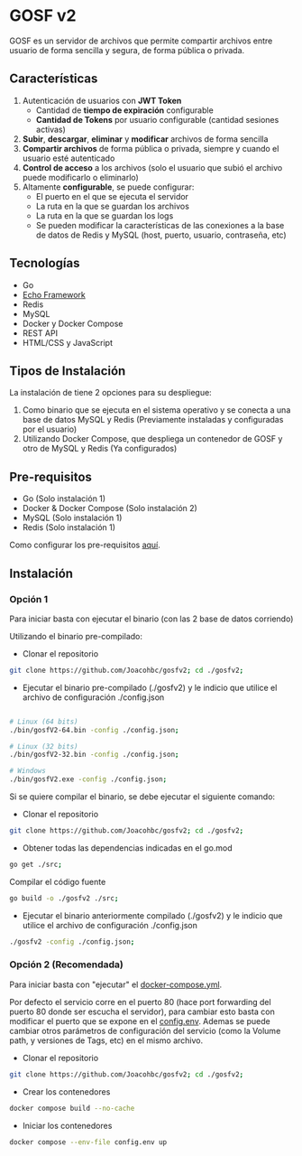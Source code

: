 # GOSF v2

GOSF es un servidor de archivos que permite compartir archivos entre usuario de forma sencilla y segura, de forma pública o privada.

## Características

1. Autenticación de usuarios con **JWT Token**
    - Cantidad de **tiempo de expiración** configurable
    - **Cantidad de Tokens** por usuario configurable (cantidad sesiones activas)
2. **Subir**, **descargar**, **eliminar** y **modificar** archivos de forma sencilla
3. **Compartir archivos** de forma pública o privada, siempre y cuando el usuario esté autenticado  
4. **Control de acceso** a los archivos (solo el usuario que subió el archivo puede modificarlo o eliminarlo)
5. Altamente **configurable**, se puede configurar:
    - El puerto en el que se ejecuta el servidor
    - La ruta en la que se guardan los archivos
    - La ruta en la que se guardan los logs
    - Se pueden modificar la características de las conexiones a la base de datos de Redis y MySQL (host, puerto, usuario, contraseña, etc)

## Tecnologías

- Go
- [Echo Framework](https://echo.labstack.com/guide/)
- Redis
- MySQL
- Docker y Docker Compose
- REST API
- HTML/CSS y JavaScript

## Tipos de Instalación

La instalación de tiene 2 opciones para su despliegue:

1. Como binario que se ejecuta en el sistema operativo y se conecta a una base de datos MySQL y Redis (Previamente instaladas y configuradas por el usuario)
2. Utilizando Docker Compose, que despliega un contenedor de GOSF y otro de MySQL y Redis (Ya configurados)

## Pre-requisitos

- Go (Solo instalación 1)
- Docker & Docker Compose (Solo instalación 2)
- MySQL (Solo instalación 1)
- Redis (Solo instalación 1)

Como configurar los pre-requisitos [aquí](./Prerequisites.md).

## Instalación

### Opción 1

Para iniciar basta con ejecutar el binario (con las 2 base de datos corriendo)

Utilizando el binario pre-compilado:

- Clonar el repositorio

```bash
git clone https://github.com/Joacohbc/gosfv2; cd ./gosfv2;
```

- Ejecutar el binario pre-compilado (./gosfv2) y le indicio que utilice el archivo de configuración ./config.json

```bash

# Linux (64 bits)
./bin/gosfV2-64.bin -config ./config.json;

# Linux (32 bits)
./bin/gosfV2-32.bin -config ./config.json;

# Windows
./bin/gosfV2.exe -config ./config.json;
```

Si se quiere compilar el binario, se debe ejecutar el siguiente comando:

- Clonar el repositorio

```bash
git clone https://github.com/Joacohbc/gosfv2; cd ./gosfv2;
```

- Obtener todas las dependencias indicadas en el go.mod

```bash
go get ./src;
```

Compilar el código fuente

```bash
go build -o ./gosfv2 ./src;
```

- Ejecutar el binario anteriormente compilado (./gosfv2) y le indicio que utilice el archivo de configuración ./config.json

```bash
./gosfv2 -config ./config.json;
```

### Opción 2 (Recomendada)

Para iniciar basta con "ejecutar" el [docker-compose.yml](./docker-compose.yml).

Por defecto el servicio corre en el puerto 80 (hace port forwarding del puerto 80 donde ser escucha el servidor), para cambiar esto basta con modificar el puerto que se expone en el [config.env](./config.env). Ademas se puede cambiar otros parámetros de configuración del servicio (como la Volume path, y versiones de Tags, etc) en el mismo archivo.

- Clonar el repositorio

```bash
git clone https://github.com/Joacohbc/gosfv2; cd ./gosfv2;
```

- Crear los contenedores

```bash
docker compose build --no-cache
```

- Iniciar los contenedores

```bash
docker compose --env-file config.env up
```
